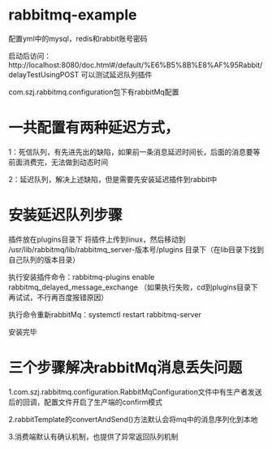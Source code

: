 # rabbitmq-example

配置yml中的mysql，redis和rabbit账号密码

启动后访问：http://localhost:8080/doc.html#/default/%E6%B5%8B%E8%AF%95Rabbit/delayTestUsingPOST
可以测试延迟队列插件

com.szj.rabbitmq.configuration包下有rabbitMq配置

# 一共配置有两种延迟方式，
1：死信队列，有先进先出的缺陷，如果前一条消息延迟时间长，后面的消息要等前面消费完，无法做到动态时间

2：延迟队列，解决上述缺陷，但是需要先安装延迟插件到rabbit中

# 安装延迟队列步骤
插件放在plugins目录下
将插件上传到linux，然后移动到 /usr/lib/rabbitmq/lib/rabbitmq_server-版本号/plugins 目录下（在lib目录下找到自己队列的版本目录）

执行安装插件命令：rabbitmq-plugins enable rabbitmq_delayed_message_exchange （如果执行失败，cd到plugins目录下再试试，不行再百度报错原因）

执行命令重新rabbitMq：systemctl restart rabbitmq-server

安装完毕

# 三个步骤解决rabbitMq消息丢失问题
1.com.szj.rabbitmq.configuration.RabbitMqConfiguration文件中有生产者发送后的回调，配置文件开启了生产端的confirm模式

2.rabbitTemplate的convertAndSend()方法默认会将mq中的消息序列化到本地

3.消费端默认有确认机制，也提供了异常返回队列机制